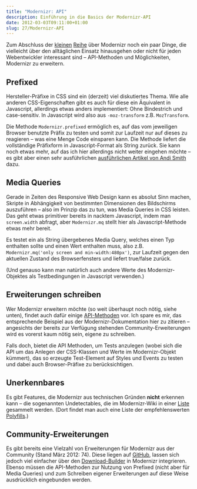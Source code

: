```yaml
---
title: "Modernizr: API"
description: Einführung in die Basics der Modernizr-API
date: 2012-03-03T09:11:00+01:00
slug: 27/Modernizr-API
---
```


Zum Abschluss der [kleinen](/archiv/25/Modernizr-Grundlagen.html) [Reihe](/archiv/26/Modernizr-Load.html) über Modernizr noch ein paar Dinge, die vielleicht über den alltäglichen Einsatz hinausgehen oder nicht für jeden Webentwickler interessant sind – API-Methoden und Möglichkeiten, Modernizr zu erweitern.

## Prefixed

Hersteller-Präfixe in CSS sind ein (derzeit) viel diskutiertes Thema. Wie alle anderen CSS-Eigenschaften gibt es auch für diese ein Äquivalent in Javascript, allerdings etwas anders implementiert: Ohne Bindestrich und case\-sensitiv. In Javascript wird also aus `-moz-transform` z.B. `MozTransform`.

Die Methode `Modernizr.prefixed` ermöglich es, auf das vom jeweiligen Browser benutzte Präfix zu testen und somit zur Laufzeit nur auf dieses zu reagieren – was eine Menge Code einsparen kann. Die Methode liefert die vollständige Präfixform in Javascript-Format als String zurück. Sie kann noch etwas mehr, auf das ich hier allerdings nicht weiter eingehen möchte – es gibt aber einen sehr ausführlichen [ausführlichen Artikel von Andi Smith](http://www.andismith.com/blog/2012/02/modernizr-prefixed/) dazu.

## Media Queries

Gerade in Zeiten des Responsive Web Design kann es absolut Sinn machen, Skripte in Abhängigkeit von bestimmten Dimensionen des Bildschirms auszuführen – also im Prinzip das zu tun, was Media Queries in CSS leisten. Das geht etwas primitiver bereits in nacktem Javascript, indem man `screen.width` abfragt, aber `Modernizr.mq` stellt hier als Javascript-Methode etwas mehr bereit.

Es testet ein als String übergebenes Media Query, welches einen Typ enthalten sollte und einen Wert enthalten muss, also z.B. `Modernizr.mq('only screen and min-width:480px')`, zur Laufzeit gegen den aktuellen Zustand des Browserfensters und liefert true/false zurück.

(Und genauso kann man natürlich auch andere Werte des Modernizr\-Objektes als Testbedingungen in Javascript verwenden.)

## Erweiterungen schreiben

Wer Modernizr erweitern möchte (so weit überhaupt noch nötig, siehe unten), findet auch dafür einige [API-Methoden](http://www.modernizr.com/docs/#s3) vor. Ich spare es mir, das entsprechende Beispiel aus der Modernizr\-Dokumentation hier zu zitieren – angesichts der bereits zur Verfügung stehenden Community\-Erweiterungen wird es vorerst kaum nötig sein, eigene zu schreiben.

Falls doch, bietet die API Methoden, um Tests anzulegen (wobei sich die API um das Anlegen der CSS-Klassen und Werte im Modernizr\-Objekt kümmert), das so erzeugte Test-Element auf Styles und Events zu testen und dabei auch Browser\-Präfixe zu berücksichtigen.

## Unerkennbares

Es gibt Features, die Modernizr aus technischen Gründen **nicht** erkennen kann – die sogenannten Undetectables, die im Modernizr\-Wiki in einer [Liste](https://github.com/Modernizr/Modernizr/wiki/Undetectables) gesammelt werden. (Dort findet man auch eine Liste der empfehlenswerten [Polyfills](https://github.com/Modernizr/Modernizr/wiki/HTML5-Cross-Browser-Polyfills).)

## Community\-Erweiterungen

Es gibt bereits eine Vielzahl von Erweiterungen für Modernizr aus der Community (Stand März 2012: 74). Diese liegen auf [GitHub](https://github.com/Modernizr/Modernizr/tree/master/feature-detects), lassen sich jedoch viel einfacher über den [Download-Builder](http://www.modernizr.com/download/) in Modernizr integrieren. Ebenso müssen die API-Methoden zur Nutzung von Prefixed (nicht aber für Media Queries) und zum Schreiben eigener Erweiterungen auf diese Weise ausdrücklich eingebunden werden.
